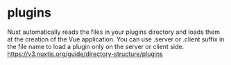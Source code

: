 # plugins

Nuxt automatically reads the files in your plugins directory and loads them at the creation of the Vue application. You can use .server or .client suffix in the file name to load a plugin only on the server or client side.
https://v3.nuxtjs.org/guide/directory-structure/plugins